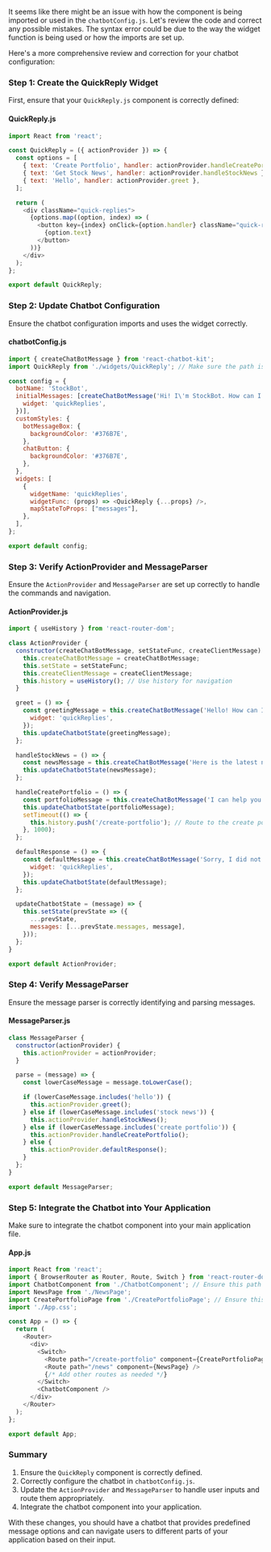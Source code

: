 It seems like there might be an issue with how the component is being imported or used in the `chatbotConfig.js`. Let's review the code and correct any possible mistakes. The syntax error could be due to the way the widget function is being used or how the imports are set up.

Here's a more comprehensive review and correction for your chatbot configuration:

### Step 1: Create the QuickReply Widget

First, ensure that your `QuickReply.js` component is correctly defined:

#### QuickReply.js

```javascript
import React from 'react';

const QuickReply = ({ actionProvider }) => {
  const options = [
    { text: 'Create Portfolio', handler: actionProvider.handleCreatePortfolio },
    { text: 'Get Stock News', handler: actionProvider.handleStockNews },
    { text: 'Hello', handler: actionProvider.greet },
  ];

  return (
    <div className="quick-replies">
      {options.map((option, index) => (
        <button key={index} onClick={option.handler} className="quick-reply-button">
          {option.text}
        </button>
      ))}
    </div>
  );
};

export default QuickReply;
```

### Step 2: Update Chatbot Configuration

Ensure the chatbot configuration imports and uses the widget correctly.

#### chatbotConfig.js

```javascript
import { createChatBotMessage } from 'react-chatbot-kit';
import QuickReply from './widgets/QuickReply'; // Make sure the path is correct

const config = {
  botName: 'StockBot',
  initialMessages: [createChatBotMessage('Hi! I\'m StockBot. How can I help you today?', {
    widget: 'quickReplies',
  })],
  customStyles: {
    botMessageBox: {
      backgroundColor: '#376B7E',
    },
    chatButton: {
      backgroundColor: '#376B7E',
    },
  },
  widgets: [
    {
      widgetName: 'quickReplies',
      widgetFunc: (props) => <QuickReply {...props} />,
      mapStateToProps: ["messages"],
    },
  ],
};

export default config;
```

### Step 3: Verify ActionProvider and MessageParser

Ensure the `ActionProvider` and `MessageParser` are set up correctly to handle the commands and navigation.

#### ActionProvider.js

```javascript
import { useHistory } from 'react-router-dom';

class ActionProvider {
  constructor(createChatBotMessage, setStateFunc, createClientMessage) {
    this.createChatBotMessage = createChatBotMessage;
    this.setState = setStateFunc;
    this.createClientMessage = createClientMessage;
    this.history = useHistory(); // Use history for navigation
  }

  greet = () => {
    const greetingMessage = this.createChatBotMessage('Hello! How can I assist you today?', {
      widget: 'quickReplies',
    });
    this.updateChatbotState(greetingMessage);
  };

  handleStockNews = () => {
    const newsMessage = this.createChatBotMessage('Here is the latest news about stocks...');
    this.updateChatbotState(newsMessage);
  };

  handleCreatePortfolio = () => {
    const portfolioMessage = this.createChatBotMessage('I can help you create a portfolio. Redirecting you now...');
    this.updateChatbotState(portfolioMessage);
    setTimeout(() => {
      this.history.push('/create-portfolio'); // Route to the create portfolio page
    }, 1000);
  };

  defaultResponse = () => {
    const defaultMessage = this.createChatBotMessage('Sorry, I did not understand that. Could you please rephrase?', {
      widget: 'quickReplies',
    });
    this.updateChatbotState(defaultMessage);
  };

  updateChatbotState = (message) => {
    this.setState(prevState => ({
      ...prevState,
      messages: [...prevState.messages, message],
    }));
  };
}

export default ActionProvider;
```

### Step 4: Verify MessageParser

Ensure the message parser is correctly identifying and parsing messages.

#### MessageParser.js

```javascript
class MessageParser {
  constructor(actionProvider) {
    this.actionProvider = actionProvider;
  }

  parse = (message) => {
    const lowerCaseMessage = message.toLowerCase();

    if (lowerCaseMessage.includes('hello')) {
      this.actionProvider.greet();
    } else if (lowerCaseMessage.includes('stock news')) {
      this.actionProvider.handleStockNews();
    } else if (lowerCaseMessage.includes('create portfolio')) {
      this.actionProvider.handleCreatePortfolio();
    } else {
      this.actionProvider.defaultResponse();
    }
  };
}

export default MessageParser;
```

### Step 5: Integrate the Chatbot into Your Application

Make sure to integrate the chatbot component into your main application file.

#### App.js

```javascript
import React from 'react';
import { BrowserRouter as Router, Route, Switch } from 'react-router-dom';
import ChatbotComponent from './ChatbotComponent'; // Ensure this path is correct
import NewsPage from './NewsPage';
import CreatePortfolioPage from './CreatePortfolioPage'; // Ensure this path is correct
import './App.css';

const App = () => {
  return (
    <Router>
      <div>
        <Switch>
          <Route path="/create-portfolio" component={CreatePortfolioPage} />
          <Route path="/news" component={NewsPage} />
          {/* Add other routes as needed */}
        </Switch>
        <ChatbotComponent />
      </div>
    </Router>
  );
};

export default App;
```

### Summary

1. Ensure the `QuickReply` component is correctly defined.
2. Correctly configure the chatbot in `chatbotConfig.js`.
3. Update the `ActionProvider` and `MessageParser` to handle user inputs and route them appropriately.
4. Integrate the chatbot component into your application.

With these changes, you should have a chatbot that provides predefined message options and can navigate users to different parts of your application based on their input.